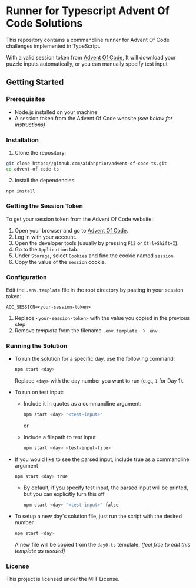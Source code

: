 # Runner for Typescript Advent Of Code Solutions

This repository contains a commandline runner for Advent Of Code challenges implemented in TypeScript.

With a valid session token from [Advent Of Code](https://adventofcode.com/),
It will download your puzzle inputs automatically, or you can manually specify test input

## Getting Started

### Prerequisites

- Node.js installed on your machine
- A session token from the Advent Of Code website _(see below for instructions)_

### Installation

1. Clone the repository:

```sh
git clone https://github.com/aidanprior/advent-of-code-ts.git
cd advent-of-code-ts
```

2. Install the dependencies:

```sh
npm install
```

### Getting the Session Token

To get your session token from the Advent Of Code website:

1. Open your browser and go to [Advent Of Code](https://adventofcode.com/).
2. Log in with your account.
3. Open the developer tools (usually by pressing `F12` or `Ctrl+Shift+I`).
4. Go to the `Application` tab.
5. Under `Storage`, select `Cookies` and find the cookie named `session`.
6. Copy the value of the `session` cookie.

### Configuration

Edit the `.env.template` file in the root directory by pasting in your session token:

```env
AOC_SESSION=<your-session-token>
```

1. Replace `<your-session-token>` with the value you copied in the previous step.
2. Remove _template_ from the filename
   `.env.template` --> `.env`

### Running the Solution

- To run the solution for a specific day, use the following command:

  ```sh
  npm start <day>
  ```

  Replace `<day>` with the day number you want to run (e.g., `1` for Day 1).

- To run on test input:

  - Include it in quotes as a commandline argument:

    ```sh
    npm start <day> "<test-input>"
    ```

    or

  - Include a filepath to test input
    ```sh
    npm start <day> <test-input-file>
    ```

- If you would like to see the parsed input, include true as a commandline argument

  ```sh
  npm start <day> true
  ```

  - By default, if you specify test input, the parsed input will be printed, but you can explicitly turn this off

    ```sh
    npm start <day> "<test-input>" false
    ```

- To setup a new day's solution file, just run the script with the desired number
  ```sh
  npm start <day>
  ```
  A new file will be copied from the `day0.ts` template. _(feel free to edit this template as needed)_

### License

This project is licensed under the MIT License.
